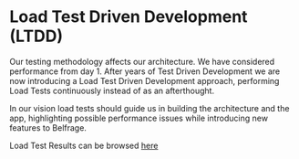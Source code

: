 # Load Test Driven Development (LTDD)

Our testing methodology affects our architecture. We have considered performance from day 1. After years of Test Driven Development we are now introducing a Load Test Driven Development approach, performing Load Tests continuously instead of as an afterthought.

In our vision load tests should guide us in building the architecture and the app, highlighting possible performance issues while introducing new features to Belfrage.

Load Test Results can be browsed [here](https://github.com/bbc/belfrage/tree/master/docs/load-test-results)

